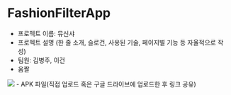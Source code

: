 # FashionFilterApp
- 프로젝트 이름: 뮤신샤
- 프로젝트 설명 (한 줄 소개, 슬로건, 사용된 기술, 페이지별 기능 등 자율적으로 작성)
- 팀원: 김병주, 이건
- 움짤
<img src= "https://github.com/ceh1502/FashionFilterApp/issues/3#issue-3214559949">
- APK 파일(직접 업로드 혹은 구글 드라이브에 업로드한 후 링크 공유)
